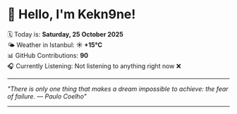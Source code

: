 # 👋 Hello, I'm Kekn9ne!

🗓️ Today is: **Saturday, 25 October 2025**  
🌤️ Weather in Istanbul: **☀️   +15°C**  
📊 GitHub Contributions: **90**  
🎧 Currently Listening: Not listening to anything right now ❌

---

_"There is only one thing that makes a dream impossible to achieve: the fear of failure. — *Paulo Coelho*"_

---
